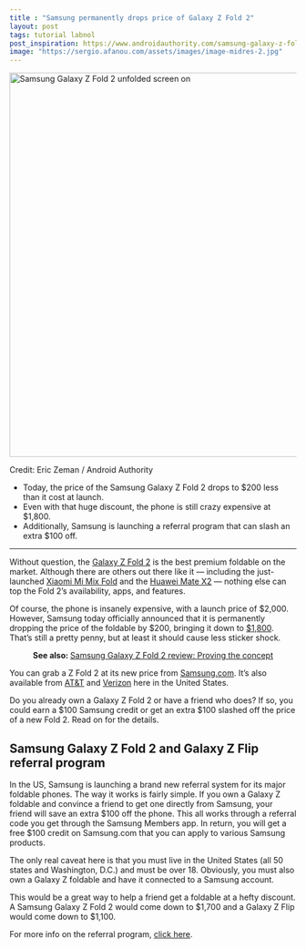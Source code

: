 ```yaml
---
title : "Samsung permanently drops price of Galaxy Z Fold 2"
layout: post
tags: tutorial labnol
post_inspiration: https://www.androidauthority.com/samsung-galaxy-z-fold-2-price-drop-1214836/
image: "https://sergio.afanou.com/assets/images/image-midres-2.jpg"
---
```


<p><html><body><img class="aligncenter size-large wp-image-1157513 noname aa-img" title="Samsung Galaxy Z Fold 2 unfolded screen on" src="https://cdn57.androidauthority.net/wp-content/uploads/2020/09/Samsung-Galaxy-Z-Fold-2-unfolded-screen-on-1200x675.jpg" alt="Samsung Galaxy Z Fold 2 unfolded screen on" width="1200" height="675" data-attachment-id="1157513" srcset="https://cdn57.androidauthority.net/wp-content/uploads/2020/09/Samsung-Galaxy-Z-Fold-2-unfolded-screen-on-1200x675.jpg 1200w, https://cdn57.androidauthority.net/wp-content/uploads/2020/09/Samsung-Galaxy-Z-Fold-2-unfolded-screen-on-300x170.jpg 300w, https://cdn57.androidauthority.net/wp-content/uploads/2020/09/Samsung-Galaxy-Z-Fold-2-unfolded-screen-on-768x432.jpg 768w, https://cdn57.androidauthority.net/wp-content/uploads/2020/09/Samsung-Galaxy-Z-Fold-2-unfolded-screen-on-16x9.jpg 16w, https://cdn57.androidauthority.net/wp-content/uploads/2020/09/Samsung-Galaxy-Z-Fold-2-unfolded-screen-on-32x18.jpg 32w, https://cdn57.androidauthority.net/wp-content/uploads/2020/09/Samsung-Galaxy-Z-Fold-2-unfolded-screen-on-28x16.jpg 28w, https://cdn57.androidauthority.net/wp-content/uploads/2020/09/Samsung-Galaxy-Z-Fold-2-unfolded-screen-on-56x32.jpg 56w, https://cdn57.androidauthority.net/wp-content/uploads/2020/09/Samsung-Galaxy-Z-Fold-2-unfolded-screen-on-64x36.jpg 64w, https://cdn57.androidauthority.net/wp-content/uploads/2020/09/Samsung-Galaxy-Z-Fold-2-unfolded-screen-on-712x400.jpg 712w, https://cdn57.androidauthority.net/wp-content/uploads/2020/09/Samsung-Galaxy-Z-Fold-2-unfolded-screen-on-1000x563.jpg 1000w, https://cdn57.androidauthority.net/wp-content/uploads/2020/09/Samsung-Galaxy-Z-Fold-2-unfolded-screen-on-792x446.jpg 792w, https://cdn57.androidauthority.net/wp-content/uploads/2020/09/Samsung-Galaxy-Z-Fold-2-unfolded-screen-on-1280x720.jpg 1280w, https://cdn57.androidauthority.net/wp-content/uploads/2020/09/Samsung-Galaxy-Z-Fold-2-unfolded-screen-on-840x472.jpg 840w, https://cdn57.androidauthority.net/wp-content/uploads/2020/09/Samsung-Galaxy-Z-Fold-2-unfolded-screen-on-1340x754.jpg 1340w, https://cdn57.androidauthority.net/wp-content/uploads/2020/09/Samsung-Galaxy-Z-Fold-2-unfolded-screen-on-770x433.jpg 770w, https://cdn57.androidauthority.net/wp-content/uploads/2020/09/Samsung-Galaxy-Z-Fold-2-unfolded-screen-on-356x200.jpg 356w, https://cdn57.androidauthority.net/wp-content/uploads/2020/09/Samsung-Galaxy-Z-Fold-2-unfolded-screen-on-675x380.jpg 675w, https://cdn57.androidauthority.net/wp-content/uploads/2020/09/Samsung-Galaxy-Z-Fold-2-unfolded-screen-on.jpg 1920w" sizes="(max-width: 1200px) 100vw, 1200px" /></p>
<div class="aa-img-source-credit">
<div class="aa-img-source-and-credit full">
<div class="aa-img-credit text-right"><span>Credit: </span>Eric Zeman / Android Authority</div>
</div>
</div>
<div class="aa_tldr_text">
<ul>
<li>Today, the price of the Samsung Galaxy Z Fold 2 drops to $200 less than it cost at launch.</li>
<li>Even with that huge discount, the phone is still crazy expensive at $1,800.</li>
<li>Additionally, Samsung is launching a referral program that can slash an extra $100 off.</li>
</ul>
</div><hr>
<p>Without question, the <a href="https://www.androidauthority.com/samsung-galaxy-z-fold-2-1135368/">Galaxy Z Fold 2</a> is the best premium foldable on the market. Although there are others out there like it — including the just-launched <a href="https://www.androidauthority.com/xiaomi-mi-mix-fold-1213016/">Xiaomi Mi Mix Fold</a> and the <a href="https://www.androidauthority.com/huawei-mate-x2-review-1210103/">Huawei Mate X2</a> — nothing else can top the Fold 2&#8217;s availability, apps, and features.</p>
<p>Of course, the phone is insanely expensive, with a launch price of $2,000. However, Samsung today officially announced that it is permanently dropping the price of the foldable by $200, bringing it down to <a href="https://andauth.co/GalaxyZFold2-O">$1,800</a>. That&#8217;s still a pretty penny, but at least it should cause less sticker shock.</p>
<p style="text-align: center;"><strong>See also: </strong><a href="https://www.androidauthority.com/samsung-galaxy-z-fold-2-review-1153839/">Samsung Galaxy Z Fold 2 review: Proving the concept</a></p>
<p>You can grab a Z Fold 2 at its new price from <a href="https://andauth.co/GalaxyZFold2-O">Samsung.com</a>. It&#8217;s also available from <a href="https://www.androidauthority.com/att-plans-785600/">AT&amp;T</a> and <a href="https://www.androidauthority.com/best-verizon-plans-1141575/">Verizon</a> here in the United States.</p>
<p>Do you already own a Galaxy Z Fold 2 or have a friend who does? If so, you could earn a $100 Samsung credit or get an extra $100 slashed off the price of a new Fold 2. Read on for the details.</p>
<h2>Samsung Galaxy Z Fold 2 and Galaxy Z Flip referral program</h2>
<p>In the US, Samsung is launching a brand new referral system for its major foldable phones. The way it works is fairly simple. If you own a Galaxy Z foldable and convince a friend to get one directly from Samsung, your friend will save an extra $100 off the phone. This all works through a referral code you get through the Samsung Members app. In return, you will get a free $100 credit on Samsung.com that you can apply to various Samsung products.</p>
<p>The only real caveat here is that you must live in the United States (all 50 states and Washington, D.C.) and must be over 18. Obviously, you must also own a Galaxy Z foldable and have it connected to a Samsung account.</p>
<p>This would be a great way to help a friend get a foldable at a hefty discount. A Samsung Galaxy Z Fold 2 would come down to $1,700 and a Galaxy Z Flip would come down to $1,100.</p>
<p>For more info on the referral program, <a href="https://www.anrdoezrs.net/links/8746582/type/dlg/sid/csbrown/https://www.samsung.com/us/smartphones/galaxy-z-premier/refer-a-friend/">click here</a>.</p>
</body></html></p>
